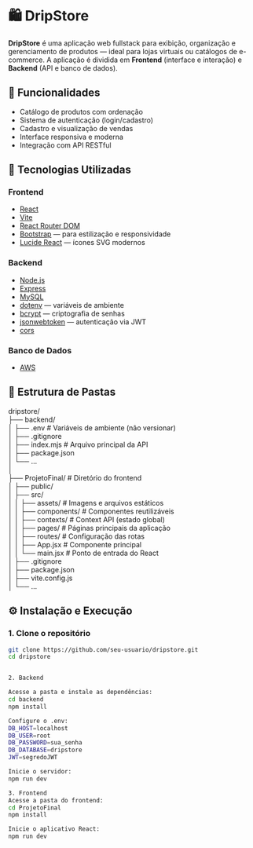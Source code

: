 # 🛍️ DripStore

**DripStore** é uma aplicação web fullstack para exibição, organização e gerenciamento de produtos — ideal para lojas virtuais ou catálogos de e-commerce. A aplicação é dividida em **Frontend** (interface e interação) e **Backend** (API e banco de dados).


## 🧩 Funcionalidades

- Catálogo de produtos com ordenação
- Sistema de autenticação (login/cadastro)
- Cadastro e visualização de vendas
- Interface responsiva e moderna
- Integração com API RESTful


## 🚀 Tecnologias Utilizadas

### Frontend
- [React](https://reactjs.org/)
- [Vite](https://vitejs.dev/)
- [React Router DOM](https://reactrouter.com/)
- [Bootstrap](https://getbootstrap.com/) — para estilização e responsividade
- [Lucide React](https://lucide.dev/) — ícones SVG modernos

### Backend
- [Node.js](https://nodejs.org/)
- [Express](https://expressjs.com/)
- [MySQL](https://www.mysql.com/)
- [dotenv](https://www.npmjs.com/package/dotenv) — variáveis de ambiente
- [bcrypt](https://www.npmjs.com/package/bcrypt) — criptografia de senhas
- [jsonwebtoken](https://www.npmjs.com/package/jsonwebtoken) — autenticação via JWT
- [cors](https://www.npmjs.com/package/cors)

### Banco de Dados
- [AWS](https://aws.amazon.com/)

## 📁 Estrutura de Pastas

dripstore/ <br/>
├── backend/<br/>
│ ├── .env # Variáveis de ambiente (não versionar)<br/>
│ ├── .gitignore<br/>
│ ├── index.mjs # Arquivo principal da API<br/>
│ ├── package.json<br/>
│ └── ...<br/>
│<br/>
├── ProjetoFinal/ # Diretório do frontend<br/>
│ ├── public/<br/>
│ ├── src/<br/>
│ │ ├── assets/ # Imagens e arquivos estáticos<br/>
│ │ ├── components/ # Componentes reutilizáveis<br/>
│ │ ├── contexts/ # Context API (estado global)<br/>
│ │ ├── pages/ # Páginas principais da aplicação<br/>
│ │ ├── routes/ # Configuração das rotas<br/>
│ │ ├── App.jsx # Componente principal<br/>
│ │ └── main.jsx # Ponto de entrada do React<br/>
│ ├── .gitignore<br/>
│ ├── package.json<br/>
│ ├── vite.config.js<br/>
│ └── ...<br/>


## ⚙️ Instalação e Execução

### 1. Clone o repositório
```bash
git clone https://github.com/seu-usuario/dripstore.git
cd dripstore


2. Backend

Acesse a pasta e instale as dependências:
cd backend
npm install

Configure o .env:
DB_HOST=localhost
DB_USER=root
DB_PASSWORD=sua_senha
DB_DATABASE=dripstore
JWT=segredoJWT

Inicie o servidor:
npm run dev

3. Frontend
Acesse a pasta do frontend:
cd ProjetoFinal
npm install

Inicie o aplicativo React:
npm run dev

